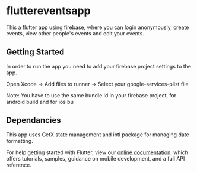 # fluttereventsapp

This a flutter app using firebase, where you can login anonymously, create events, view other people's events and edit your events.

## Getting Started

In order to run the app you need to add your firebase project settings to the app.

Open Xcode -> Add files to runner -> Select your google-services-plist file

Note: You have to use the same bundle Id in your firebase project, for android build and for ios bu

## Dependancies

This app uses GetX state management and intl package for managing date formatting.

For help getting started with Flutter, view our
[online documentation](https://flutter.dev/docs), which offers tutorials,
samples, guidance on mobile development, and a full API reference.
